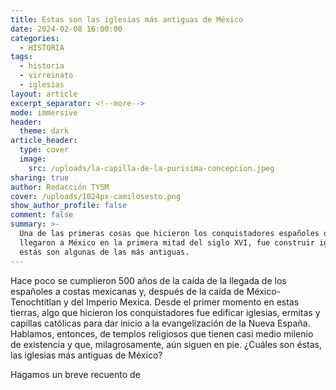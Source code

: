 ```yaml
---
title: Estas son las iglesias más antiguas de México
date: 2024-02-08 16:00:00
categories:
  - HISTORIA
tags:
  - historia
  - virreinato
  - iglesias
layout: article
excerpt_separator: <!--more-->
mode: immersive
header:
  theme: dark
article_header:
  type: cover
  image:
    src: /uploads/la-capilla-de-la-purisima-concepcion.jpeg
sharing: true
author: Redacción TYSM
cover: /uploads/1024px-camilosesto.png
show_author_profile: false
comment: false
summary: >-
  Una de las primeras cosas que hicieron los conquistadores españoles que
  llegaron a México en la primera mitad del siglo XVI, fue construir iglesias:
  estás son algunas de las más antiguas.
---
```

Hace poco se cumplieron 500 años de la caída de la llegada de los españoles a costas mexicanas y, después de la caída de México-Tenochtitlan y del Imperio Mexica. Desde el primer momento en estas tierras, algo que hicieron los conquistadores fue edificar iglesias, ermitas y capillas católicas para dar inicio a la evangelización de la Nueva España. Hablamos, entonces, de templos religiosos que tienen casi medio milenio de existencia y que, milagrosamente, aún siguen en pie. ¿Cuáles son éstas, las iglesias más antiguas de México?

Hagamos un breve recuento de&nbsp;